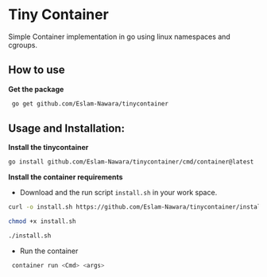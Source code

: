
# Tiny Container
Simple Container implementation in go using linux namespaces and cgroups.
##  How to use
**Get the package**
```sh 
 go get github.com/Eslam-Nawara/tinycontainer
```
## Usage and Installation:
**Install the tinycontainer**
```sh 
go install github.com/Eslam-Nawara/tinycontainer/cmd/container@latest
```
**Install the container requirements**
- Download and the run script `install.sh` in your work space. 
```sh
curl -o install.sh https://github.com/Eslam-Nawara/tinycontainer/install.sh
 ```
 ```sh
chmod +x install.sh
```
 ```sh
./install.sh
```
- Run the container
```sh
 container run <Cmd> <args>
```
